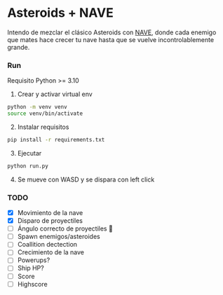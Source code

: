 # Asteroids + NAVE

Intendo de mezclar el clásico Asteroids con [NAVE](https://videogamo.com/navearcade/), donde cada enemigo que mates hace crecer tu nave hasta que se vuelve incontrolablemente grande.

### Run

Requisito Python >= 3.10

1. Crear y activar virtual env

```bash
python -m venv venv
source venv/bin/activate
```

2. Instalar requisitos

```bash
pip install -r requirements.txt
```

3. Ejecutar

```bash
python run.py
```

4. Se mueve con WASD y se dispara con left click

### TODO

- [x] Movimiento de la nave
- [x] Disparo de proyectiles
- [ ] Ángulo correcto de proyectiles 🫠
- [ ] Spawn enemigos/asteroides
- [ ] Coallition dectection
- [ ] Crecimiento de la nave
- [ ] Powerups?
- [ ] Ship HP?
- [ ] Score
- [ ] Highscore

